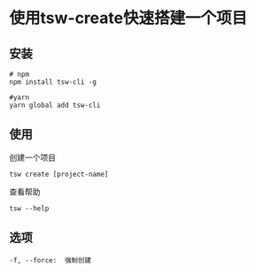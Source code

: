 # 使用tsw-create快速搭建一个项目

## 安装

```shell
# npm
npm install tsw-cli -g

#yarn
yarn global add tsw-cli
```

## 使用

创建一个项目

```shell
tsw create [project-name]
```

查看帮助

```shell
tsw --help
```

## 选项

```shell
-f, --force:  强制创建
```
